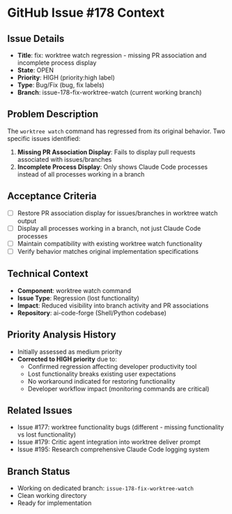 # GitHub Issue #178 Context

## Issue Details
- **Title**: fix: worktree watch regression - missing PR association and incomplete process display
- **State**: OPEN
- **Priority**: HIGH (priority:high label)
- **Type**: Bug/Fix (bug, fix labels)
- **Branch**: issue-178-fix-worktree-watch (current working branch)

## Problem Description
The `worktree watch` command has regressed from its original behavior. Two specific issues identified:

1. **Missing PR Association Display**: Fails to display pull requests associated with issues/branches
2. **Incomplete Process Display**: Only shows Claude Code processes instead of all processes working in a branch

## Acceptance Criteria
- [ ] Restore PR association display for issues/branches in worktree watch output
- [ ] Display all processes working in a branch, not just Claude Code processes  
- [ ] Maintain compatibility with existing worktree watch functionality
- [ ] Verify behavior matches original implementation specifications

## Technical Context
- **Component**: worktree watch command
- **Issue Type**: Regression (lost functionality)
- **Impact**: Reduced visibility into branch activity and PR associations
- **Repository**: ai-code-forge (Shell/Python codebase)

## Priority Analysis History
- Initially assessed as medium priority
- **Corrected to HIGH priority** due to:
  - Confirmed regression affecting developer productivity tool
  - Lost functionality breaks existing user expectations
  - No workaround indicated for restoring functionality
  - Developer workflow impact (monitoring commands are critical)

## Related Issues
- Issue #177: worktree functionality bugs (different - missing functionality vs lost functionality)
- Issue #179: Critic agent integration into worktree deliver prompt
- Issue #195: Research comprehensive Claude Code logging system

## Branch Status
- Working on dedicated branch: `issue-178-fix-worktree-watch`
- Clean working directory
- Ready for implementation
